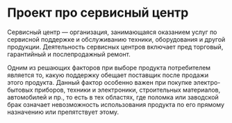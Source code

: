 # Проект про сервисный центр

Сервисный центр — организация, занимающаяся оказанием услуг по сервисной поддержке и обслуживанию техники, оборудования и другой продукции. 
Деятельность сервисных центров включает пред торговый, гарантийный и послепродажный ремонт.

Одним из решающих факторов при выборе продукта потребителем является то, какую поддержку обещает поставщик после продажи этого продукта.
Данный фактор особенно важен при покупке электро-бытовых приборов, техники и электроники, строительных материалов, автомобилей и пр., 
то есть в тех областях, где поломка или заводской брак означает невозможность использования продукта по его прямому назначению или препятствует этому.

